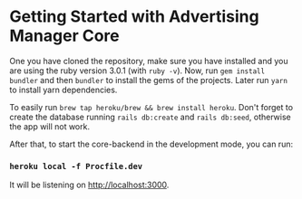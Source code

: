 # Getting Started with Advertising Manager Core

One you have cloned the repository, make sure you have installed and you are using the ruby version 3.0.1 (with `ruby -v`). 
Now, run `gem install bundler` and then `bundler` to install the gems of the projects. Later run `yarn` to install yarn dependencies.

To easily run `brew tap heroku/brew && brew install heroku`.
Don't forget to create the database running `rails db:create` and `rails db:seed`, otherwise the app will not work.

After that, to start the core-backend in the development mode, you can run:
### `heroku local -f Procfile.dev`

It will be listening on [http://localhost:3000](http://localhost:3000).
